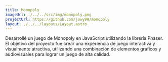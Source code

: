 ```yaml
---
title: Monopoly
imageUrl: ./../../src/img/monopoly.png
projectUrl: https://github.com/jowy99/monopoly
layout: ./../../layouts/Layout.astro
---
```

Desarrollé un juego de Monopoly en JavaScript utilizando la librería Phaser. El objetivo del proyecto fue crear una experiencia de juego interactiva y visualmente atractiva, utilizando una combinación de elementos gráficos y audiovisuales para lograr un juego de alta calidad.